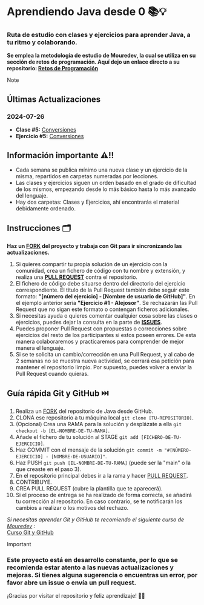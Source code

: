 # Aprendiendo Java desde 0 📚💡

### Ruta de estudio con clases y ejercicios para aprender Java, a tu ritmo y colaborando.
**Se emplea la metodología de estudio de Mouredev, la cual se utiliza en su sección de retos de programación. Aquí dejo un enlace directo a su repositorio: [Retos de Programación](https://github.com/mouredev/roadmap-retos-programacion)**

> [!NOTE]
> ## Últimas Actualizaciones
> ### 2024-07-26
> - **Clase #5:** [Conversiones](https://github.com/Alejosor/Java_0_to_Hero/tree/main/Clases/Clase%205%20-%20Conversiones)
> - **Ejercicio #5:** [Conversiones](https://github.com/Alejosor/Java_0_to_Hero/blob/main/Ejercicios/Ejercicio%205/ejercicio5.md)

## Información importante ⚠️‼️
* Cada semana se publica mínimo una nueva clase y un ejercicio de la misma, repartidos en carpetas numeradas por lecciones.
* Las clases y ejercicios siguen un orden basado en el grado de dificultad de los mismos, empezando desde lo más básico hasta lo más avanzado del lenguaje.
* Hay dos carpetas: Clases y Ejercicios, ahí encontrarás el material debidamente ordenado.

## Instrucciones 🗂️
**Haz un [FORK](https://github.com/Alejosor/Java_0_to_Hero/fork) del proyecto y trabaja con Git para ir sincronizando las actualizaciones.**

1. Si quieres compartir tu propia solución de un ejercicio con la comunidad, crea un fichero de código con tu nombre y extensión, y realiza una [**PULL REQUEST**](https://docs.github.com/es/pull-requests/collaborating-with-pull-requests/proposing-changes-to-your-work-with-pull-requests/creating-a-pull-request) contra el repositorio.
2. El fichero de código debe situarse dentro del directorio del ejercicio correspondiente. El título de la Pull Request también debe seguir este formato: **"[número del ejercicio] - [Nombre de usuario de GitHub]"**. En el ejemplo anterior sería **"Ejercicio #1 - Alejosor"**. Se rechazarán las Pull Request que no sigan este formato o contengan ficheros adicionales.
3. Si necesitas ayuda o quieres comentar cualquier cosa sobre las clases o ejercicios, puedes dejar la consulta en la parte de [**ISSUES**](https://github.com/Alejosor/Java_0_to_Hero/issues).
4. Puedes proponer Pull Request con propuestas o correcciones sobre ejercicios del resto de los participantes si estos poseen errores. De esta manera colaboraremos y practicaremos para comprender de mejor manera el lenguaje.
5. Si se te solicita un cambio/corrección en una Pull Request, y al cabo de 2 semanas no se muestra nueva actividad, se cerrará esa petición para mantener el repositorio limpio. Por supuesto, puedes volver a enviar la Pull Request cuando quieras.

## Guía rápida Git y GitHub ⏭️

1. Realiza un [FORK](https://github.com/Alejosor/Java_0_to_Hero/fork) del repositorio de Java desde GitHub.
2. CLONA ese repositorio a tu máquina local `git clone [TU-REPOSITORIO]`.
3. (Opcional) Crea una RAMA para la solución y desplázate a ella `git checkout -b [EL-NOMBRE-DE-TU-RAMA]`.
4. Añade el fichero de tu solución al STAGE `git add [FICHERO-DE-TU-EJERCICIO]`.
5. Haz COMMIT con el mensaje de la solución `git commit -m "#[NÚMERO-EJERCICIO] - [NOMBRE-DE-USUARIO]"`.
6. Haz PUSH `git push [EL-NOMBRE-DE-TU-RAMA]` (puede ser la "main" o la que creaste en el paso 3).
7. En el repositorio principal debes ir a la rama y hacer [PULL REQUEST](https://docs.github.com/es/pull-requests/collaborating-with-pull-requests/proposing-changes-to-your-work-with-pull-requests/creating-a-pull-request).
8. CONTRIBUYE.
9. CREA PULL REQUEST (cubre la plantilla que te aparecerá).
10. Si el proceso de entrega se ha realizado de forma correcta, se añadirá tu corrección al repositorio. En caso contrario, se te notificarán los cambios a realizar o los motivos del rechazo.

*Si necesitas aprender Git y GitHub te recomiendo el siguiente curso de [Mouredev](https://github.com/mouredev) :*<br>
[Curso Git y GitHub](https://github.com/mouredev/hello-git)

>[!IMPORTANT]
> ### Este proyecto está en desarrollo constante, por lo que se recomienda estar atento a las nuevas actualizaciones y mejoras. Si tienes alguna sugerencia o encuentras un error, por favor abre un issue o envía un pull request.
> ¡Gracias por visitar el repositorio y feliz aprendizaje! 🤙🤙 

